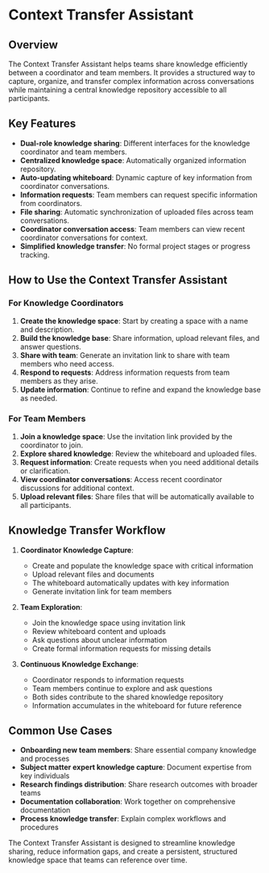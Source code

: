 # Context Transfer Assistant

## Overview

The Context Transfer Assistant helps teams share knowledge efficiently between a coordinator and team members. It provides a structured way to capture, organize, and transfer complex information across conversations while maintaining a central knowledge repository accessible to all participants.

## Key Features

- **Dual-role knowledge sharing**: Different interfaces for the knowledge coordinator and team members.
- **Centralized knowledge space**: Automatically organized information repository.
- **Auto-updating whiteboard**: Dynamic capture of key information from coordinator conversations.
- **Information requests**: Team members can request specific information from coordinators.
- **File sharing**: Automatic synchronization of uploaded files across team conversations.
- **Coordinator conversation access**: Team members can view recent coordinator conversations for context.
- **Simplified knowledge transfer**: No formal project stages or progress tracking.

## How to Use the Context Transfer Assistant

### For Knowledge Coordinators

1. **Create the knowledge space**: Start by creating a space with a name and description.
2. **Build the knowledge base**: Share information, upload relevant files, and answer questions.
3. **Share with team**: Generate an invitation link to share with team members who need access.
4. **Respond to requests**: Address information requests from team members as they arise.
5. **Update information**: Continue to refine and expand the knowledge base as needed.

### For Team Members

1. **Join a knowledge space**: Use the invitation link provided by the coordinator to join.
2. **Explore shared knowledge**: Review the whiteboard and uploaded files.
3. **Request information**: Create requests when you need additional details or clarification.
4. **View coordinator conversations**: Access recent coordinator discussions for additional context.
5. **Upload relevant files**: Share files that will be automatically available to all participants.

## Knowledge Transfer Workflow

1. **Coordinator Knowledge Capture**:

   - Create and populate the knowledge space with critical information
   - Upload relevant files and documents
   - The whiteboard automatically updates with key information
   - Generate invitation link for team members

2. **Team Exploration**:

   - Join the knowledge space using invitation link
   - Review whiteboard content and uploads
   - Ask questions about unclear information
   - Create formal information requests for missing details

3. **Continuous Knowledge Exchange**:
   - Coordinator responds to information requests
   - Team members continue to explore and ask questions
   - Both sides contribute to the shared knowledge repository
   - Information accumulates in the whiteboard for future reference

## Common Use Cases

- **Onboarding new team members**: Share essential company knowledge and processes
- **Subject matter expert knowledge capture**: Document expertise from key individuals
- **Research findings distribution**: Share research outcomes with broader teams
- **Documentation collaboration**: Work together on comprehensive documentation
- **Process knowledge transfer**: Explain complex workflows and procedures

The Context Transfer Assistant is designed to streamline knowledge sharing, reduce information gaps, and create a persistent, structured knowledge space that teams can reference over time.
